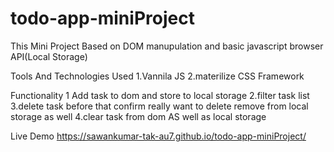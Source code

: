 # todo-app-miniProject

This Mini Project Based on DOM manupulation and basic javascript browser API(Local Storage)

Tools And Technologies Used
1.Vannila JS
2.materilize CSS Framework

Functionality
1 Add task to dom and store to local storage
2.filter task list 
3.delete task before that confirm really want to delete remove from local storage as well
4.clear task from dom AS well as local storage

Live Demo
https://sawankumar-tak-au7.github.io/todo-app-miniProject/
